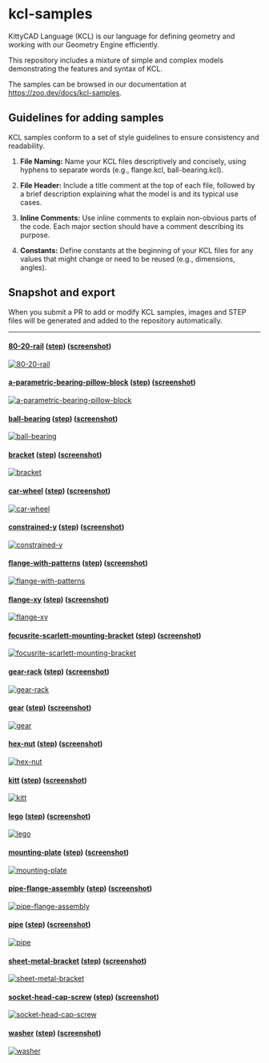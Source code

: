 # kcl-samples

KittyCAD Language (KCL) is our language for defining geometry and working with our Geometry Engine efficiently.

This repository includes a mixture of simple and complex models demonstrating the features and syntax of KCL.

The samples can be browsed in our documentation at <https://zoo.dev/docs/kcl-samples>.

## Guidelines for adding samples

KCL samples conform to a set of style guidelines to ensure consistency and readability.

1. **File Naming:** Name your KCL files descriptively and concisely, using hyphens to separate words (e.g., flange.kcl, ball-bearing.kcl).

2. **File Header:** Include a title comment at the top of each file, followed by a brief description explaining what the model is and its typical use cases.

3. **Inline Comments:** Use inline comments to explain non-obvious parts of the code. Each major section should have a comment describing its purpose.

4. **Constants:** Define constants at the beginning of your KCL files for any values that might change or need to be reused (e.g., dimensions, angles).

## Snapshot and export

When you submit a PR to add or modify KCL samples, images and STEP files will be generated and added to the repository automatically.

---

#### [80-20-rail](80-20-rail.kcl) ([step](step/80-20-rail.step)) ([screenshot](screenshots/80-20-rail.png))

[![80-20-rail](screenshots/80-20-rail.png)](80-20-rail.kcl)

#### [a-parametric-bearing-pillow-block](a-parametric-bearing-pillow-block.kcl) ([step](step/a-parametric-bearing-pillow-block.step)) ([screenshot](screenshots/a-parametric-bearing-pillow-block.png))

[![a-parametric-bearing-pillow-block](screenshots/a-parametric-bearing-pillow-block.png)](a-parametric-bearing-pillow-block.kcl)

#### [ball-bearing](ball-bearing.kcl) ([step](step/ball-bearing.step)) ([screenshot](screenshots/ball-bearing.png))

[![ball-bearing](screenshots/ball-bearing.png)](ball-bearing.kcl)

#### [bracket](bracket.kcl) ([step](step/bracket.step)) ([screenshot](screenshots/bracket.png))

[![bracket](screenshots/bracket.png)](bracket.kcl)

#### [car-wheel](car-wheel.kcl) ([step](step/car-wheel.step)) ([screenshot](screenshots/car-wheel.png))

[![car-wheel](screenshots/car-wheel.png)](car-wheel.kcl)

#### [constrained-y](constrained-y.kcl) ([step](step/constrained-y.step)) ([screenshot](screenshots/constrained-y.png))

[![constrained-y](screenshots/constrained-y.png)](constrained-y.kcl)

#### [flange-with-patterns](flange-with-patterns.kcl) ([step](step/flange-with-patterns.step)) ([screenshot](screenshots/flange-with-patterns.png))

[![flange-with-patterns](screenshots/flange-with-patterns.png)](flange-with-patterns.kcl)

#### [flange-xy](flange-xy.kcl) ([step](step/flange-xy.step)) ([screenshot](screenshots/flange-xy.png))

[![flange-xy](screenshots/flange-xy.png)](flange-xy.kcl)

#### [focusrite-scarlett-mounting-bracket](focusrite-scarlett-mounting-bracket.kcl) ([step](step/focusrite-scarlett-mounting-bracket.step)) ([screenshot](screenshots/focusrite-scarlett-mounting-bracket.png))

[![focusrite-scarlett-mounting-bracket](screenshots/focusrite-scarlett-mounting-bracket.png)](focusrite-scarlett-mounting-bracket.kcl)

#### [gear-rack](gear-rack.kcl) ([step](step/gear-rack.step)) ([screenshot](screenshots/gear-rack.png))

[![gear-rack](screenshots/gear-rack.png)](gear-rack.kcl)

#### [gear](gear.kcl) ([step](step/gear.step)) ([screenshot](screenshots/gear.png))

[![gear](screenshots/gear.png)](gear.kcl)

#### [hex-nut](hex-nut.kcl) ([step](step/hex-nut.step)) ([screenshot](screenshots/hex-nut.png))

[![hex-nut](screenshots/hex-nut.png)](hex-nut.kcl)

#### [kitt](kitt.kcl) ([step](step/kitt.step)) ([screenshot](screenshots/kitt.png))

[![kitt](screenshots/kitt.png)](kitt.kcl)

#### [lego](lego.kcl) ([step](step/lego.step)) ([screenshot](screenshots/lego.png))

[![lego](screenshots/lego.png)](lego.kcl)

#### [mounting-plate](mounting-plate.kcl) ([step](step/mounting-plate.step)) ([screenshot](screenshots/mounting-plate.png))

[![mounting-plate](screenshots/mounting-plate.png)](mounting-plate.kcl)

#### [pipe-flange-assembly](pipe-flange-assembly.kcl) ([step](step/pipe-flange-assembly.step)) ([screenshot](screenshots/pipe-flange-assembly.png))

[![pipe-flange-assembly](screenshots/pipe-flange-assembly.png)](pipe-flange-assembly.kcl)

#### [pipe](pipe.kcl) ([step](step/pipe.step)) ([screenshot](screenshots/pipe.png))

[![pipe](screenshots/pipe.png)](pipe.kcl)

#### [sheet-metal-bracket](sheet-metal-bracket.kcl) ([step](step/sheet-metal-bracket.step)) ([screenshot](screenshots/sheet-metal-bracket.png))

[![sheet-metal-bracket](screenshots/sheet-metal-bracket.png)](sheet-metal-bracket.kcl)

#### [socket-head-cap-screw](socket-head-cap-screw.kcl) ([step](step/socket-head-cap-screw.step)) ([screenshot](screenshots/socket-head-cap-screw.png))

[![socket-head-cap-screw](screenshots/socket-head-cap-screw.png)](socket-head-cap-screw.kcl)

#### [washer](washer.kcl) ([step](step/washer.step)) ([screenshot](screenshots/washer.png))

[![washer](screenshots/washer.png)](washer.kcl)
